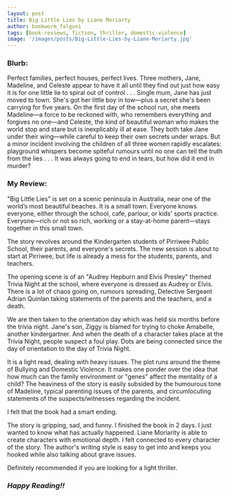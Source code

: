 ```yaml
---
layout: post
title: Big Little Lies by Liane Moriarty
author: bookworm_falguni
tags: [book-reviews, fiction, thriller, domestic-violence]
image: '/images/posts/Big-Little-Lies-by-Liane-Moriarty.jpg'
---
```

### **Blurb:**
Perfect families, perfect houses, perfect lives.
Three mothers, Jane, Madeline, and Celeste appear to have it all until they find out just how easy it is for one little lie to spiral out of control . . .
Single mum, Jane has just moved to town. She's got her little boy in tow—plus a secret she's been carrying for five years.
On the first day of the school run, she meets Madeline—a force to be reckoned with, who remembers everything and forgives no one—and Celeste, the kind of beautiful woman who makes the world stop and stare but is inexplicably ill at ease.
They both take Jane under their wing—while careful to keep their own secrets under wraps.
But a minor incident involving the children of all three women rapidly escalates: playground whispers become spiteful rumours until no one can tell the truth from the lies . . .
It was always going to end in tears, but how did it end in murder?

### **My Review:**
"Big Little Lies" is set on a scenic peninsula in Australia, near one of the world’s most beautiful beaches. It is a small town. Everyone knows everyone, either through the school, cafe, parlour, or kids' sports practice. Everyone—rich or not so rich, working or a stay-at-home parent—stays together in this small town.

The story revolves around the Kindergarten students of Pirriwee Public School, their parents, and everyone's secrets. 
The new session is about to start at Pirriwee, but life is already a mess for the students, parents, and teachers. 

The opening scene is of an "Audrey Hepburn and Elvis Presley" themed Trivia Night at the school, where everyone is dressed as Audrey or Elvis. There is a lot of chaos going on, rumours spreading, Detective Sergeant Adrian Quinlan taking statements of the parents and the teachers, and a death.

We are then taken to the orientation day which was held six months before the trivia night. Jane's son, Ziggy is blamed for trying to choke Amabelle, another kindergartner. And when the death of a character takes place at the Trivia Night, people suspect a foul play. Dots are being connected since the day of orientation to the day of Trivia Night.

It is a light read, dealing with heavy issues. The plot runs around the theme of Bullying and Domestic Violence. It makes one ponder over the idea that how much can the family environment or "genes" affect the mentality of a child?
The heaviness of the story is easily subsided by the humourous tone of Madeline, typical parenting issues of the parents, and circumlocuting statements of the suspects/witnesses regarding the incident.

I felt that the book had a smart ending.

The story is gripping, sad, and funny. I finished the book in 2 days. I just wanted to know what has actually happened. Liane Moriarity is able to create characters with emotional depth. I felt connected to every character of the story. The author's writing style is easy to get into and keeps you hooked while also talking about grave issues.

Definitely recommended if you are looking for a light thriller.

### ***Happy Reading!!***
